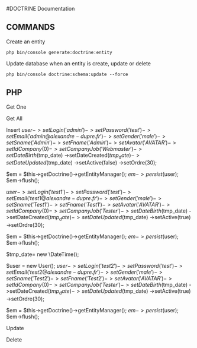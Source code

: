 #DOCTRINE Documentation

## COMMANDS

Create an entity

    php bin/console generate:doctrine:entity


Update database when an entity is create, update or delete

    php bin/console doctrine:schema:update --force


## PHP

Get One

Get All

Insert
$user
    ->setLogin('admin')
    ->setPassword('test')
    ->setEmail('admin@alexandre-dupre.fr')
    ->setGender('male')
    ->setSname('Admin')
    ->setFname('Admin')
    ->setAvatar('AVATAR')
    ->setIdCompany(0)
    ->setCompanyJob('Webmaster')
    ->setDateBirth($tmp_date)
    ->setDateCreated($tmp_date)
    ->setDateUpdated($tmp_date)
    ->setActive(false)
    ->setOrdre(30);

$em = $this->getDoctrine()->getEntityManager();
$em->persist($user);
$em->flush();

$user
    ->setLogin('test1')
    ->setPassword('test')
    ->setEmail('test1@alexandre-dupre.fr')
    ->setGender('male')
    ->setSname('Test1')
    ->setFname('Test1')
    ->setAvatar('AVATAR')
    ->setIdCompany(0)
    ->setCompanyJob('Tester')
    ->setDateBirth($tmp_date)
    ->setDateCreated($tmp_date)
    ->setDateUpdated($tmp_date)
    ->setActive(true)
    ->setOrdre(30);

$em = $this->getDoctrine()->getEntityManager();
$em->persist($user);
$em->flush();







$tmp_date= new \DateTime();

$user = new User();
$user
    ->setLogin('test2')
    ->setPassword('test')
    ->setEmail('test2@alexandre-dupre.fr')
    ->setGender('male')
    ->setSname('Test2')
    ->setFname('Test2')
    ->setAvatar('AVATAR')
    ->setIdCompany(0)
    ->setCompanyJob('Tester')
    ->setDateBirth($tmp_date)
    ->setDateCreated($tmp_date)
    ->setDateUpdated($tmp_date)
    ->setActive(true)
    ->setOrdre(30);


$em = $this->getDoctrine()->getEntityManager();
$em->persist($user);
$em->flush();


Update

Delete